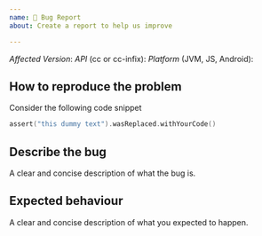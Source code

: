 ```yaml
---
name: 🐛 Bug Report
about: Create a report to help us improve

---
```


*Affected Version*:
*API* (cc or cc-infix):
*Platform* (JVM, JS, Android): 

## How to reproduce the problem  
Consider the following code snippet
```kotlin
assert("this dummy text").wasReplaced.withYourCode()
```

## Describe the bug
A clear and concise description of what the bug is.

## Expected behaviour
A clear and concise description of what you expected to happen.
